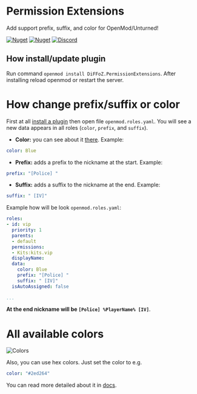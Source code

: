 # Permission Extensions
Add support prefix, suffix, and color for OpenMod/Unturned!

[![Nuget](https://img.shields.io/nuget/v/DiFFoZ.PermissionExtensions)](https://www.nuget.org/packages/DiFFoZ.PermissionExtensions/)
[![Nuget](https://img.shields.io/nuget/dt/DiFFoZ.PermissionExtensions)](https://www.nuget.org/packages/DiFFoZ.PermissionExtensions/)
[![Discord](https://img.shields.io/discord/764502843906064434?label=Discord%20chat)](https://discord.gg/5MT2yke)

## How install/update plugin
Run command `openmod install DiFFoZ.PermissionExtensions`. After installing reload openmod or restart the server.

# How change prefix/suffix or color
First at all [install a plugin](https://github.com/DiFFoZ/PermissionExtensions#how-installupdate-plugin) then open file `openmod.roles.yaml`. You will see a new data appears in all roles (`color`, `prefix`, and `suffix`).

- **Color:** you can see about it [there](https://github.com/DiFFoZ/PermissionExtensions#all-available-colors). Example:
```yaml
color: Blue
```
- **Prefix:** adds a prefix to the nickname at the start. Example: 
```yaml
prefix: "[Police] "
```
- **Suffix:** adds a suffix to the nickname at the end. Example:
```yaml
suffix: " [IV]"
```
Example how will be look `openmod.roles.yaml`:
```yaml
roles:
- id: vip
  priority: 1
  parents:
  - default
  permissions:
  - Kits:kits.vip
  displayName: 
  data:
    color: Blue
    prefix: "[Police] "
    suffix: " [IV]"
  isAutoAssigned: false
  
...
```
**At the end nickname will be `[Police] %PlayerName% [IV]`**.

# All available colors
![Colors](https://docs.microsoft.com/en-us/dotnet/media/art-color-table.png?view=netcore-3.1)

Also, you can use hex colors. Just set the color to e.g. 
```yaml
color: "#2ed264"
```

You can read more detailed about it in [docs](https://docs.microsoft.com/en-us/dotnet/api/system.windows.media.colors?view=netcore-3.1).
